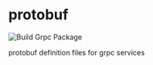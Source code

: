 # protobuf

![Build Grpc Package](https://github.com/openvmi/protobuf/actions/workflows/buildGrpcPackage.yml/badge.svg)

protobuf definition files for grpc services
